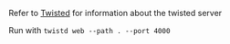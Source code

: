 Refer to [Twisted](https://twistedmatrix.com/trac/) for information about the twisted server

Run with `twistd web --path . --port 4000`
